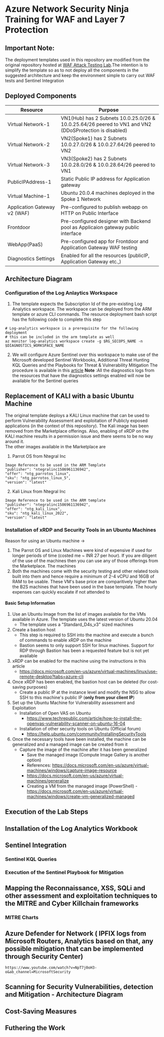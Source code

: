 # Azure Network Security Ninja Training for WAF and Layer 7 Protection
## Important Note:  
The deployment templates used in this repository are modified from the original repository hosted at [WAF Attack Testing Lab](https://github.com/Azure/Azure-Network-Security/tree/master/Azure%20WAF/Lab%20Template%20-%20WAF%20Attack%20Testing%20Lab).The intention is to simplify the template so as to not deploy all the components in the suggested architecture and keep the environment simple to carry out WAF tests and Sentinel Integration

## Deployed Components

| Resource                     | Purpose                                                                                                |
| ---------------------------- | ------------------------------------------------------------------------------------------------------ |
| Virtual Network-1            | VN1(Hub) has 2 Subnets 10.0.25.0/26 & 10.0.25.64/26 peered to VN1 and VN2 (DDoSProtection is disabled) |
| Virtual Network-2            | VN2(Spoke1) has 2 Subnets 10.0.27.0/26 & 10.0.27.64/26 peered to VN2                                   |
| Virtual Network-3            | VN3(Spoke2) has 2 Subnets 10.0.28.0/26 & 10.0.28.64/26 peered to VN1                                   |
| PublicIPAddress-1            | Static Public IP address for Application gateway                                                       |
| Virtual Machine-1            | Ubuntu 20.0.4 machines deployed in the Spoke 1 Network                                                 |
| Application Gateway v2 (WAF) | Pre-configured to publish webapp on HTTP on Public Interface                                           |
| Frontdoor                    | Pre-configured designer with Backend pool as Applicaion gateway public interface                       |
| WebApp(PaaS)                 | Pre-configured app for Frontdoor and Application Gateway WAF testing                                   |
| Diagnostics Settings         | Enabled for all the resources (publicIP, Application Gateway etc.,)                                    |

## Architecture Diagram

### Configuration of the Log Anlaytics Workspace
1. The template expects the Subscription Id of the pre-existing Log Analytics workspace. The workspace can be deployed from the ARM template or azure CLI commands. The resource deployment bash script has the following code to complete this step
```
# Log-analytics workspace is a prerequisite for the following deployment
# this can be included in the arm template as well
az monitor log-analytics workspace create -g $RG_SECOPS_NAME -n $DIAGNOSTICS_WORKSPACE_NAME
```
2. We will configure Azure Sentinel over this workspace to make use of the Microsoft developed Sentinel Workbooks, Additional Threat Hunting KQL Queries and the Playbooks for Threat & Vulnerability Mitigation
The procedure is available in this [article](https://docs.microsoft.com/en-us/azure/sentinel/quickstart-onboard)
**Note** :All the diagnostics logs from the resources that have the diagnostics settings enabled will now be available for the Sentinel queries

## Replacement of KALI with a basic Ubuntu Machine
The original template deploys a KALI Linux machine that can be used to perform Vulnerability Assessment and exploitation of Publicly exposed applications (in the context of this repository). The Kali image has been removed from the Marketplace offerings. Also, enabling of xRDP on the KALI machine results in a permission issue and there seems to be no way around it.  
The other images available in the Marketplace are  
1. Parrot OS from Ntegral Inc
```
Image Reference to be used in the ARM Template
"publisher": "ntegralinc1586961136942",
"offer": "ntg_parrotos_linux",
"sku": "ntg_parrotos_linux_5",
"version": "latest"
```
2. Kali Linux from Ntegral Inc
```
Image Reference to be used in the ARM template
"publisher": "ntegralinc1586961136942",
"offer": "ntg_kali_linux",
"sku": "ntg_kali_linux_2022",
"version": "latest"
```
### Installation of xRDP and Security Tools in an Ubuntu Machines
Reason for using an Ubuntu machine ->
1. The Parrot OS and Linux Machines were kind of expensive if used for longer periods of time (costed me ~ INR 27 per hour). If you are diligent of the use of the machines then you can use any of those offerings from the Marketplace. The machines 
2. Both the machines come with the security testing and other related tools built into them and hence require a minimum of 2-4 vCPU and 16GB of RAM to be usable. These VM's base price are comparitively higher than the B2S machines that have been used in the base template. The hourly expenses can quickly escalate if not attended to

#### Basic Setup Information
1. Use an Ubuntu Image from the list of images available for the VMs available in Azure. The template uses the latest version of Ubuntu 20.04
   - The template uses a "Standard_D4s_v3" sized machines
2. Create a bastion host
   - This step is required to SSH into the machine and execute a bunch of commands to enable xRDP on the machine
   - Bastion seems to only support SSH for linux machines. Support for RDP through Bastion has been a requested feature but is not yet available
3. xRDP can be enabled for the machine using the instructions in this article
   - https://docs.microsoft.com/en-us/azure/virtual-machines/linux/use-remote-desktop?tabs=azure-cli
4. Once xRDP has been enabled, the bastion host can be deleted (for cost-saving purposes)
   - Create a public IP at the instance level and modify the NSG to allow SSH to this machine's public IP (**only from your client IP**) 
5. Set up the Ubuntu Machine for Vulnerability assessment and Exploitation
   - Installation of Open VAS on Ubuntu
     - https://www.techrepublic.com/article/how-to-install-the-openvas-vulnerability-scanner-on-ubuntu-16-04
   - Installation of other security tools on Ubuntu (Official forum)
     - https://help.ubuntu.com/community/InstallingSecurityTools
6. Once the necessary tools have been installed, the machine can be generalized and a managed image can be created from it
   - Capture the image of the machine after it has been generalized
	  - Save the managed image (Compute Image Gallery is another option)
	  - References: https://docs.microsoft.com/en-us/azure/virtual-machines/windows/capture-image-resource
	  - https://docs.microsoft.com/en-us/azure/virtual-machines/generalize
     - Creating a VM from the managed image (PowerShell) - https://docs.microsoft.com/en-us/azure/virtual-machines/windows/create-vm-generalized-managed

## Execution of the Lab Steps

## Installation of the Log Analytics Workbook

## Sentinel Integration

### Sentinel KQL Queries

### Execution of the Sentinel Playbook for Mitigation

## Mapping the Reconnaissance, XSS, SQLi and other assessment and exploitation techniques to the MITRE and Cyber Killchain frameworks

### MITRE Charts

## Azure Defender for Network ( IPFIX logs from Microsoft Routers, Analytics based on that, any possible mitigation that can be implemented through Security Center)
	https://www.youtube.com/watch?v=NpT7j0oH3-o&ab_channel=MicrosoftSecurity
	
## Scanning for Security Vulnerabilities, detection and Mitigation - Architecture Diagram

## Cost-Saving Measures

## Futhering the Work







